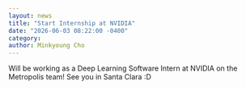 ```yaml
---
layout: news
title: "Start Internship at NVIDIA"
date: "2026-06-03 08:22:00 -0400"
category:
author: Minkyoung Cho
---
```


Will be working as a Deep Learning Software Intern at NVIDIA on the Metropolis team! See you in Santa Clara :D